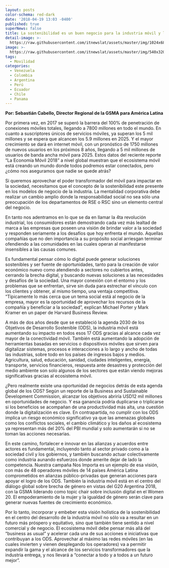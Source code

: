 ```yaml
---
layout: posts
color-schema: red-dark
date: '2018-04-19 13:03 -0400'
published: true
superNews: false
title: La sostenibilidad es un buen negocio para la industria móvil y la sociedad
detail-image: >-
  https://raw.githubusercontent.com/itnewslat/assets/master/img/1024x680/sebastian-cabello-g.jpg
image: >-
  https://raw.githubusercontent.com/itnewslat/assets/master/img/540x320/sebastian-cabello-p.jpg
tags:
  - Movilidad
categories:
  - Venezuela
  - Colombia
  - Argentina
  - Perú
  - Ecuador
  - Chile
  - Panama
---
```


**Por: Sebastián Cabello, Director Regional de la GSMA para América Latina**

Por primera vez, en 2017 se superó la barrera del 100% de penetración de conexiones móviles totales, llegando a 7800 millones en todo el mundo. En cuanto a suscriptores únicos de servicios móviles, ya superan los 5 mil millones y se espera que alcancen los 5.9 millones en 2025. Y el mayor crecimiento se dará en internet móvil, con un pronóstico de 1750 millones de nuevos usuarios en los próximos 8 años, llegando a 5 mil millones de usuarios de banda ancha móvil para 2025. Estos datos del reciente reporte “La Economía Móvil 2018” a nivel global muestran que el ecosistema móvil está creando un mundo donde todos podremos estar conectados, pero ¿cómo nos aseguramos que nadie se quede atrás?

Si queremos aprovechar el poder transformador del móvil para impactar en la sociedad, necesitamos que el concepto de la sostenibilidad este presente en los modelos de negocio de la industria. La mentalidad corporativa debe realizar un cambio amplio donde la responsabilidad social no sea sólo una preocupación de los departamentos de RSE o RSC sino un elemento central del negocio.

En tanto nos adentramos en lo que se da en llamar la 4ta revolución industrial, los consumidores están demostrando cada vez más lealtad de marca a las empresas que poseen una visión de brindar valor a la sociedad y responden seriamente a los desafíos que hoy enfrenta el mundo. Aquellas compañías que no den importancia a su propósito social arriesgan terminar ofendiendo a las comunidades en las cuales operan al manifestarse insensibles a las causas comunes.

Es fundamental pensar cómo lo digital puede generar soluciones sostenibles y ser fuente de oportunidades, tanto para la creación de valor económico nuevo como atendiendo a sectores no cubiertos antes, cerrando la brecha digital, y buscando nuevas soluciones a las necesidades y desafíos de la sociedad. Una mayor conexión con el entorno y los problemas que se enfrentan, sirve sin duda para estrechar el vínculo con los clientes y obtener, al mismo tiempo, una ventaja competitiva. “Típicamente lo más cerca que un tema social está al negocio de la empresa, mayor es la oportunidad de aprovechar los recursos de la compañía y beneficiar a la sociedad”, explican Michael Porter y Mark Kramer en un paper de Harvard Business Review.

A más de dos años desde que se estableció la agenda 2030 de los Objetivos de Desarrollo Sostenible (ODS), la industria móvil está aumentando su impacto en todos esos 17 ODS gracias al alcance cada vez mayor de la conectividad móvil. También está aumentando la adopción de herramientas basadas en servicios o dispositivos móviles que sirven para digitalizar sistemas, procesos e interacciones a lo largo y ancho de todas las industrias, sobre todo en los países de ingresos bajos y medios. Agricultura, salud, educación, sanidad, ciudades inteligentes, energía, transporte, servicios financieros, respuesta ante desastres y protección del medio ambiente son solo algunos de los sectores que están viendo mejoras significativas gracias al ecosistema móvil.

¿Pero realmente existe una oportunidad de negocios detrás de esta agenda global de los ODS? Según un reporte de la Business and Sustainable Development Commission,  alcanzar los objetivos abriría USD12 mil millones en oportunidades de negocio. Y esa ganancia podría duplicarse o triplicarse si los beneficios se acompañan de una productividad más alta, una cuestión donde la digitalización es clave. En contrapartida, no cumplir con los ODS implica un riesgo económico significativo ya que las amenazas globales como los conflictos sociales, el cambio climático y los daños al ecosistema ya representan más del 20% del PBI mundial y solo aumentarán si no se toman las acciones necesarias.

En este camino, fortalecer e innovar en las alianzas y acuerdos entre actores es fundamental, incluyendo tanto al sector privado como a la sociedad civil y los gobiernos, y también buscando actuar colectivamente como industria aunando esfuerzos donde amerite dejar de lado la competencia. Nuestra campaña Nos Importa es un ejemplo de esa visión, con más de 48 operadores móviles de 14 países América Latina comprometidos en alianzas público-privadas que generan acciones para apoyar el logro de los ODS. También la industria móvil está en el centro del diálogo global sobre brecha de género en vistas del G20 Argentina 2018, con la GSMA liderando como topic chair sobre inclusión digital en el Women 20. El empoderamiento de la mujer y la igualdad de género serán clave para generar nuevas fuentes de crecimiento económico.

Por lo tanto, incorporar y embeber esta visión holística de la sostenibilidad en el centro del desarrollo de la industria móvil no sólo va a resultar en un futuro más próspero y equitativo, sino que también tiene sentido a nivel comercial y de negocio. El ecosistema móvil debe pensar más allá del “business as usual” y acelerar cada una de sus acciones e iniciativas que contribuyan a los ODS. Aprovechar al máximo las redes móviles (en las cuales invierten y vienen desplegando los operadores) va a permitir expandir la gama y el alcance de los servicios transformadores que la industria entrega, y nos llevará a “conectar a todo y a todos a un futuro mejor”.